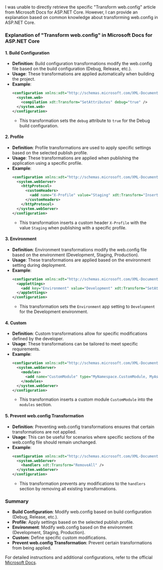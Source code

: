 I was unable to directly retrieve the specific "Transform web.config" article from Microsoft Docs for ASP.NET Core. However, I can provide an explanation based on common knowledge about transforming web.config in ASP.NET Core.

### Explanation of "Transform web.config" in Microsoft Docs for ASP.NET Core

#### 1. Build Configuration
- **Definition**: Build configuration transformations modify the web.config file based on the build configuration (Debug, Release, etc.).
- **Usage**: These transformations are applied automatically when building the project.
- **Example**:
  ```xml
  <configuration xmlns:xdt="http://schemas.microsoft.com/XML-Document-Transform">
    <system.web>
      <compilation xdt:Transform="SetAttributes" debug="true" />
    </system.web>
  </configuration>
  ```
  - This transformation sets the `debug` attribute to `true` for the Debug build configuration.

#### 2. Profile
- **Definition**: Profile transformations are used to apply specific settings based on the selected publish profile.
- **Usage**: These transformations are applied when publishing the application using a specific profile.
- **Example**:
  ```xml
  <configuration xmlns:xdt="http://schemas.microsoft.com/XML-Document-Transform">
    <system.webServer>
      <httpProtocol>
        <customHeaders>
          <add name="X-Profile" value="Staging" xdt:Transform="Insert" xdt:Locator="Condition(@name='X-Profile')" />
        </customHeaders>
      </httpProtocol>
    </system.webServer>
  </configuration>
  ```
  - This transformation inserts a custom header `X-Profile` with the value `Staging` when publishing with a specific profile.

#### 3. Environment
- **Definition**: Environment transformations modify the web.config file based on the environment (Development, Staging, Production).
- **Usage**: These transformations are applied based on the environment setting during deployment.
- **Example**:
  ```xml
  <configuration xmlns:xdt="http://schemas.microsoft.com/XML-Document-Transform">
    <appSettings>
      <add key="Environment" value="Development" xdt:Transform="SetAttributes" xdt:Locator="Match(key)" />
    </appSettings>
  </configuration>
  ```
  - This transformation sets the `Environment` app setting to `Development` for the Development environment.

#### 4. Custom
- **Definition**: Custom transformations allow for specific modifications defined by the developer.
- **Usage**: These transformations can be tailored to meet specific requirements.
- **Example**:
  ```xml
  <configuration xmlns:xdt="http://schemas.microsoft.com/XML-Document-Transform">
    <system.webServer>
      <modules>
        <add name="CustomModule" type="MyNamespace.CustomModule, MyAssembly" xdt:Transform="Insert" />
      </modules>
    </system.webServer>
  </configuration>
  ```
  - This transformation inserts a custom module `CustomModule` into the `modules` section.

#### 5. Prevent web.config Transformation
- **Definition**: Preventing web.config transformations ensures that certain transformations are not applied.
- **Usage**: This can be useful for scenarios where specific sections of the web.config file should remain unchanged.
- **Example**:
  ```xml
  <configuration xmlns:xdt="http://schemas.microsoft.com/XML-Document-Transform">
    <system.webServer>
      <handlers xdt:Transform="RemoveAll" />
    </system.webServer>
  </configuration>
  ```
  - This transformation prevents any modifications to the `handlers` section by removing all existing transformations.

### Summary
- **Build Configuration**: Modify web.config based on build configuration (Debug, Release, etc.).
- **Profile**: Apply settings based on the selected publish profile.
- **Environment**: Modify web.config based on the environment (Development, Staging, Production).
- **Custom**: Define specific custom modifications.
- **Prevent web.config Transformation**: Prevent certain transformations from being applied.

For detailed instructions and additional configurations, refer to the official [Microsoft Docs](https://docs.microsoft.com/en-us/aspnet/core/host-and-deploy/iis/transform-webconfig?view=aspnetcore-6.0).